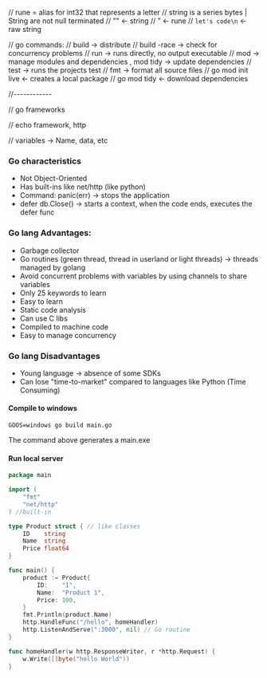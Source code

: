 // rune = alias for int32 that represents a letter
// string is a series bytes | String are not null terminated
// "" <- string
// ” <- rune
// `let's code\n` <- raw string

// go commands:
// build -> distribute
// build -race -> check for concurrency problems
// run -> runs directly, no output executable
// mod -> manage modules and dependencies , mod tidy -> update dependencies
// test -> runs the projects test
// fmt -> format all source files
// go mod init live <- creates a local package
// go mod tidy <- download dependencies

//------------

// go frameworks

// echo framework, http

// variables -> Name, data, etc

### Go characteristics

- Not Object-Oriented
- Has built-ins like net/http (like python)
- Command: panic(err) -> stops the application
- defer db.Close() -> starts a context, when the code ends, executes the defer func


### Go lang Advantages:


- Garbage collector
- Go routines (green thread, thread in userland or light threads) -> threads managed by golang
- Avoid concurrent problems with variables by using channels to share variables
- Only 25 keywords to learn
- Easy to learn
- Static code analysis
- Can use C libs
- Compiled to machine code
- Easy to manage concurrency


### Go lang Disadvantages


- Young language -> absence of some SDKs
- Can lose "time-to-market" compared to languages like Python (Time Consuming)


#### Compile to windows

```shell
GOOS=windows go build main.go
```

<p>The command above generates a main.exe</p>


#### Run local server

```go
package main

import (
	"fmt"
	"net/http"
) //built-in

type Product struct { // like classes
	ID    string
	Name  string
	Price float64
}

func main() {
	product := Product{
		ID:    "1",
		Name:  "Product 1",
		Price: 100,
	}
	fmt.Println(product.Name)
	http.HandleFunc("/hello", homeHandler)
	http.ListenAndServe(":3000", nil) // Go routine
}

func homeHandler(w http.ResponseWriter, r *http.Request) {
	w.Write([]byte("hello World"))
}
```
